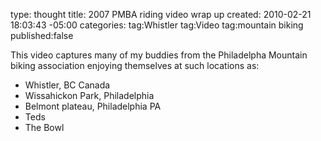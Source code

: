type: thought
title: 2007 PMBA riding video wrap up
created: 2010-02-21 18:03:43 -05:00
categories: 
tag:Whistler
tag:Video
tag:mountain biking
published:false

This video captures many of my buddies from the Philadelpha Mountain biking association enjoying themselves at such locations as:

*   Whistler, BC Canada
*   Wissahickon Park, Philadelphia
*   Belmont plateau, Philadelphia PA
*   Teds
*   The Bowl